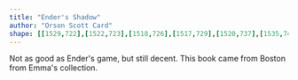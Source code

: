 ```yaml
---
title: "Ender's Shadow"
author: "Orson Scott Card"
shape: [[1529,722],[1522,723],[1518,726],[1517,729],[1520,737],[1535,749],[1543,760],[1553,769],[1560,780],[1581,801],[1593,818],[1595,824],[1593,848],[1594,866],[1592,910],[1592,958],[1590,988],[1591,1072],[1588,1186],[1589,1259],[1587,1269],[1586,1320],[1587,1375],[1585,1419],[1585,1476],[1587,1495],[1584,1606],[1577,1663],[1577,1701],[1579,1706],[1584,1710],[1596,1715],[1678,1719],[1736,1718],[1741,1715],[1743,1709],[1744,1645],[1746,1639],[1747,1603],[1749,1492],[1753,1455],[1754,1392],[1758,1309],[1758,1270],[1761,1231],[1761,1155],[1766,1074],[1767,1022],[1769,1012],[1771,928],[1773,915],[1775,852],[1774,825],[1776,813],[1774,805],[1771,801],[1741,771],[1738,770],[1730,762],[1718,756],[1702,743],[1682,731],[1670,726],[1663,726],[1650,729],[1650,739],[1647,745],[1645,747],[1638,748],[1610,725],[1597,722]]
---
```


Not as good as Ender's game, but still decent. This book came from Boston from Emma's collection.
